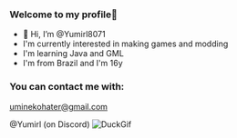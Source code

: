 ### Welcome to my profile💙

- 👋 Hi, I’m @Yumirl8071
- I'm currently interested in making games and modding
- I'm learning Java and GML
- I'm from Brazil and I'm 16y
### You can contact me with:

uminekohater@gmail.com

@Yumirl (on Discord) 
![DuckGif](https://media1.tenor.com/m/NWjt1i9eFE4AAAAd/duck.gif) 
